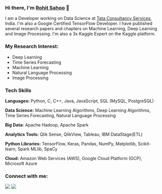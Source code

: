 ### Hi there, I'm [Rohit Sahoo](https://linkedin.com/in/rohit-sahoo) 👋

I am a Developer working on Data Science at [Tata Consultancy Services](https://www.tcs.com), India. I'm also a Google Certified TensorFlow Developer. I have published several research papers and chapters on Machine Learning, Deep Learning and Image Processing. I'm also a 3x Kaggle Expert on the Kaggle platform.

### **My Research Interest**:
- Deep Learning
- Time Series Forecasting
- Machine Learning
- Natural Language Processing
- Image Processing

### **Tech Skills**

**Languages:** Python, C, C++, Java, JavaScript, SQL (MySQL, PostgreSQL)

**Data Science:** Machine Learning Algorithms, Deep Learning Algorithms, Time Series Forecasting, Natural Language Processing

**Big Data:** Apache Hadoop, Apache Spark

**Analytics Tools:** Qlik Sense, QlikView, Tableau, IBM DataStage(ETL)

**Python Libraries:** TensorFlow, Keras, Pandas, NumPy, Matplotlib, Scikit-learn, Spark MLlib, SpaCy

**Cloud:** Amazon Web Services (AWS), Google Cloud Platform (GCP), Microsoft Azure


### **Connect with me:**

<p align = "center">

[<img src="https://img.shields.io/badge/kaggle-%2312100E.svg?&style=for-the-badge&logo=kaggle&logoColor=white&color=black" />](https://www.kaggle.com/rohitsahoo)
[<img src="https://img.shields.io/badge/linkedin-%2312100E.svg?&style=for-the-badge&logo=linkedin&logoColor=white&color=black" />](https://www.linkedin.com/in/rohit-sahoo)

</p>
